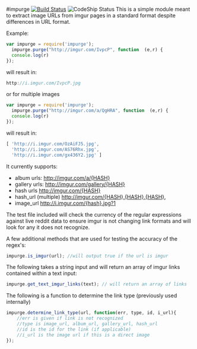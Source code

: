 #impurge
[![Build Status](https://travis-ci.org/hortinstein/impurge.svg?branch=master)](https://travis-ci.org/hortinstein/impurge)
![CodeShip Status](https://codeship.com/projects/714918c0-53f3-0133-7359-12cb8afd7797/status?branch=master)
This is a simple module meant to extract image URLs from imgur pages in a standard format despite differences in URL format.

Example:
```js
var impurge = require('impurge');
  impurge.purge("http://imgur.com/IvpcP", function  (e,r) {
  console.log(r)
});
```

will result in:

```js
http://i.imgur.com/IvpcP.jpg
```

or for multiple images

```js
var impurge = require('impurge');
  impurge.purge("http://imgur.com/a/QgHRA", function  (e,r) {
  console.log(r)
});
```

will result in:
```js
[ 'http://i.imgur.com/OzAiFJ5.jpg',
  'http://i.imgur.com/AS76Rhx.jpg',
  'http://i.imgur.com/gx436Y2.jpg' ]
```

It currently supports:
 - album urls: 		http://imgur.com/a/{HASH}
 - gallery urls:	http://imgur.com/gallery/{HASH}
 - hash urls  		http://imgur.com/{HASH}
 - hash_url (multiple)  http://imgur.com/{HASH},{HASH},{HASH},
 - image_url  		http://i.imgur.com/{hash}.jpg?1

The  test file included will check the currency of the regular expressions against live reddit data to ensure imgur is not changing link formats and will look for any it does not recognize.

A few additional methods that are used for testing the accuracy of the regex's:
```js
impurge.is_imgur(url); //will output true if the url is imgur
```

The following takes a string input and will return an array of imgur links contained within a text input:
```js
impurge.get_text_imgur_links(text); // will return an array of links
```

The following is a function to determine the link type (previously used internally)
```js
impurge.determine_link_type(url, function(err, type, id, i_url){
	//err is given if link is not recognized
	//type is image_url, album_url, gallery_url, hash_url
	//id is the id for the link (if applicable)
	//i_url is the image url if this is a direct image
});
```
